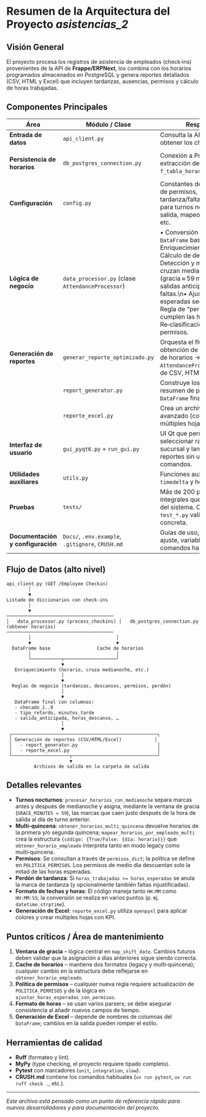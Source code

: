 # Resumen de la Arquitectura del Proyecto *asistencias_2*

## Visión General
El proyecto procesa los registros de asistencia de empleados (check‑ins) provenientes de la API de **Frappe/ERPNext**, los combina con los horarios programados almacenados en PostgreSQL y genera reportes detallados (CSV, HTML y Excel) que incluyen tardanzas, ausencias, permisos y cálculo de horas trabajadas.

## Componentes Principales

| Área | Módulo / Clase | Responsabilidad | Elementos Clave |
|------|----------------|-----------------|-----------------|
| **Entrada de datos** | `api_client.py` | Consulta la API de Frappe para obtener los check‑ins. | Función `obtener_checkins` |
| **Persistencia de horarios** | `db_postgres_connection.py` | Conexión a PostgreSQL y extracción de horarios (función `f_tabla_horarios_multi_quincena`). | `connect_db`, `obtener_tabla_horarios`, `obtener_horarios_multi_quincena`, `mapear_horarios_por_empleado_multi`, `obtener_horario_empleado` |
| **Configuración** | `config.py` | Constantes del sistema: políticas de permisos, umbrales de tardanza/falta, ventana de gracia para turnos nocturnos, rutas de salida, mapeo de nombres de días, etc. | `POLITICA_PERMISOS`, `GRACE_MINUTES`, `DIAS_ESPANOL` |
| **Lógica de negocio** | `data_processor.py` (clase `AttendanceProcessor`) | • Conversión de check‑ins a `DataFrame` base.\n• Enriquecimiento con horarios.\n• Cálculo de descansos.\n• Detección y manejo de turnos que cruzan medianoche (gracia ≈ 59 min).\n• Detección de salidas anticipadas, tardanzas y faltas.\n• Ajuste de horas esperadas según permisos.\n• Regla de “perdón” cuando se cumplen las horas del turno.\n• Re‑clasificación de ausencias con permisos. | Métodos `process_checkins_to_dataframe`, `analizar_asistencia_con_horarios_cache`, `aplicar_calculo_horas_descanso`, `procesar_horarios_con_medianoche`, `ajustar_horas_esperadas_con_permisos`, `aplicar_regla_perdon_retardos`, `clasificar_faltas_con_permisos` |
| **Generación de reportes** | `generar_reporte_optimizado.py` | Orquesta el flujo completo: obtención de check‑ins → carga de horarios → procesamiento con `AttendanceProcessor` → escritura de CSV, HTML y Excel. | Función `main` (script ejecutable) |
| | `report_generator.py` | Construye los CSV de detalle y el resumen de periodo a partir del `DataFrame` final. |
| | `reporte_excel.py` | Crea un archivo XLSX con formato avanzado (colores según estado, múltiples hojas, KPIs). |
| **Interfaz de usuario** | `gui_pyqt6.py` + `run_gui.py` | UI Qt que permite al usuario seleccionar rango de fechas, sucursal y lanzar la generación de reportes sin usar la línea de comandos. |
| **Utilidades auxiliares** | `utils.py` | Funciones auxiliares de manejo de `timedelta` y helpers genéricos. |
| **Pruebas** | `tests/` | Más de 200 pruebas unitarias e integrales que cubren cada capa del sistema. Cada archivo `test_*.py` valida una funcionalidad concreta. |
| **Documentación y configuración** | `Docs/`, `.env.example`, `.gitignore`, `CRUSH.md` | Guías de uso, roadmap, notas de ajuste, variables de entorno y comandos habituales. |

## Flujo de Datos (alto nivel)
```
api_client.py (GET /Employee Checkin)
        │
        ▼
Listado de diccionarios con check‑ins
        │
        ▼
───────────────────────────────────────
│   data_processor.py (process_checkins) │   db_postgres_connection.py (obtener horarios)
───────────────────────────────────────
        │                               │
        ▼                               ▼
  DataFrame base                 Cache de horarios
        │                               │
        └───────────┬───────────────────┘
                    ▼
   Enriquecimiento (horario, cruza medianoche, etc.)
                    │
                    ▼
  Reglas de negocio (tardanzas, descansos, permisos, perdón)
                    │
                    ▼
   DataFrame final con columnas:
   - checado_1..9
   - tipo_retardo, minutos_tarde
   - salida_anticipada, horas_descanso, …
                    │
                    ▼
 ┌─────────────────────────────────────────────────────┐
 │ Generación de reportes (CSV/HTML/Excel)            │
 │   - report_generator.py                             │
 │   - reporte_excel.py                                │
 └─────────────────────┬───────────────────────────────┘
                       ▼
          Archivos de salida en la carpeta de salida
```

## Detalles relevantes
- **Turnos nocturnos**: `procesar_horarios_con_medianoche` separa marcas antes y después de medianoche y asigna, mediante la ventana de gracia (`GRACE_MINUTES = 59`), las marcas que caen justo después de la hora de salida al día de turno anterior.
- **Multi‑quincena**: `obtener_horarios_multi_quincena` devuelve horarios de la primera y/o segunda quincena; `mapear_horarios_por_empleado_multi` crea la estructura `{código: {True/False: {día: horario}}}` que `obtener_horario_empleado` interpreta tanto en modo legacy como multi‑quincena.
- **Permisos**: Se consultan a través de `permisos_dict`; la política se define en `POLITICA_PERMISOS`. Los permisos de medio día descuentan solo la mitad de las horas esperadas.
- **Perdón de tardanza**: Si `horas_trabajadas >= horas_esperadas` se anula la marca de tardanza (y opcionalmente también faltas injustificadas).
- **Formato de fechas y horas**: El código maneja tanto `HH:MM` como `HH:MM:SS`; la conversión se realiza en varios puntos (p. ej. `datetime.strptime`).
- **Generación de Excel**: `reporte_excel.py` utiliza `openpyxl` para aplicar colores y crear múltiples hojas con KPI.

## Puntos críticos / Área de mantenimiento
1. **Ventana de gracia** – lógica central en `map_shift_date`. Cambios futuros deben validar que la asignación a días anteriores sigue siendo correcta.
2. **Cache de horarios** – mantiene dos formatos (legacy y multi‑quincena); cualquier cambio en la estructura debe reflejarse en `obtener_horario_empleado`.
3. **Política de permisos** – cualquier nueva regla requiere actualización de `POLITICA_PERMISOS` y de la lógica en `ajustar_horas_esperadas_con_permisos`.
4. **Formato de horas** – se usan varios parsers; se debe asegurar consistencia al añadir nuevos campos de tiempo.
5. **Generación de Excel** – depende de nombres de columnas del `DataFrame`; cambios en la salida pueden romper el estilo.

## Herramientas de calidad
- **Ruff** (formateo y lint). 
- **MyPy** (type checking, el proyecto requiere tipado completo). 
- **Pytest** con marcadores (`unit`, `integration`, `slow`). 
- **CRUSH.md** contiene los comandos habituales (`uv run pytest`, `uv run ruff check .`, etc.).

---
*Este archivo está pensado como un punto de referencia rápido para nuevos desarrolladores y para documentación del proyecto.*

